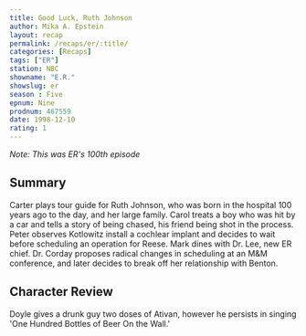 ```yaml
---
title: Good Luck, Ruth Johnson
author: Mika A. Epstein
layout: recap
permalink: /recaps/er/:title/
categories: [Recaps]
tags: ["ER"]
station: NBC
showname: "E.R."
showslug: er
season : Five  
epnum: Nine  
prodnum: 467559    
date: 1998-12-10  
rating: 1  
---
```


_Note: This was ER's 100th episode_

## Summary  
  
Carter plays tour guide for Ruth Johnson, who was born in the hospital 100 years ago to the day, and her large family. Carol treats a boy who was hit by a car and tells a story of being chased, his friend being shot in the process. Peter observes Kotlowitz install a cochlear implant and decides to wait before scheduling an operation for Reese. Mark dines with Dr. Lee, new ER chief. Dr. Corday proposes radical changes in scheduling at an M&M conference, and later decides to break off her relationship with Benton.

## Character Review  
  
Doyle gives a drunk guy two doses of Ativan, however he persists in singing 'One Hundred Bottles of Beer On the Wall.'